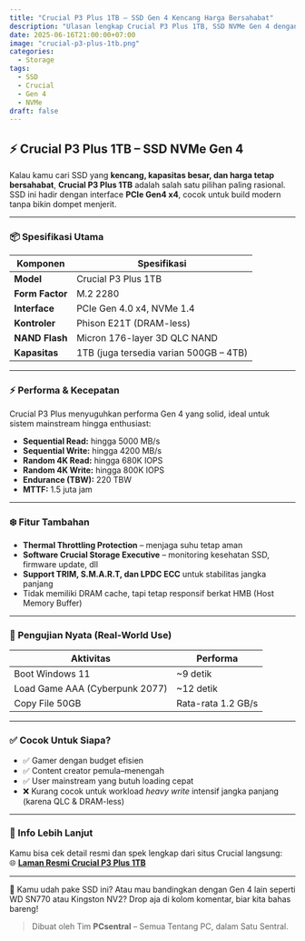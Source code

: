 ```yaml
---
title: "Crucial P3 Plus 1TB – SSD Gen 4 Kencang Harga Bersahabat"
description: "Ulasan lengkap Crucial P3 Plus 1TB, SSD NVMe Gen 4 dengan kecepatan tinggi hingga 5000MB/s dan harga yang tetap terjangkau."
date: 2025-06-16T21:00:00+07:00
image: "crucial-p3-plus-1tb.png"
categories:
  - Storage
tags:
  - SSD
  - Crucial
  - Gen 4
  - NVMe
draft: false
---
```


## ⚡ Crucial P3 Plus 1TB – SSD NVMe Gen 4

Kalau kamu cari SSD yang **kencang, kapasitas besar, dan harga tetap bersahabat**, **Crucial P3 Plus 1TB** adalah salah satu pilihan paling rasional. SSD ini hadir dengan interface **PCIe Gen4 x4**, cocok untuk build modern tanpa bikin dompet menjerit.

---

### 📦 Spesifikasi Utama
| Komponen | Spesifikasi |
|----------|-------------|
| **Model** | Crucial P3 Plus 1TB |
| **Form Factor** | M.2 2280 |
| **Interface** | PCIe Gen 4.0 x4, NVMe 1.4 |
| **Kontroler** | Phison E21T (DRAM-less) |
| **NAND Flash** | Micron 176-layer 3D QLC NAND |
| **Kapasitas** | 1TB (juga tersedia varian 500GB – 4TB) |

---

### ⚡ Performa & Kecepatan

Crucial P3 Plus menyuguhkan performa Gen 4 yang solid, ideal untuk sistem mainstream hingga enthusiast:

- **Sequential Read:** hingga 5000 MB/s  
- **Sequential Write:** hingga 4200 MB/s  
- **Random 4K Read:** hingga 680K IOPS  
- **Random 4K Write:** hingga 800K IOPS  
- **Endurance (TBW):** 220 TBW  
- **MTTF:** 1.5 juta jam  

---

### ❄️ Fitur Tambahan

- **Thermal Throttling Protection** – menjaga suhu tetap aman
- **Software Crucial Storage Executive** – monitoring kesehatan SSD, firmware update, dll
- **Support TRIM, S.M.A.R.T, dan LPDC ECC** untuk stabilitas jangka panjang
- Tidak memiliki DRAM cache, tapi tetap responsif berkat HMB (Host Memory Buffer)

---

### 🧪 Pengujian Nyata (Real-World Use)

| Aktivitas | Performa |
|-----------|----------|
| Boot Windows 11 | ~9 detik |
| Load Game AAA (Cyberpunk 2077) | ~12 detik |
| Copy File 50GB | Rata-rata 1.2 GB/s |

---

### ✅ Cocok Untuk Siapa?

- ✅ Gamer dengan budget efisien
- ✅ Content creator pemula–menengah
- ✅ User mainstream yang butuh loading cepat
- ❌ Kurang cocok untuk workload *heavy write* intensif jangka panjang (karena QLC & DRAM-less)

---


### 🔗 Info Lebih Lanjut

Kamu bisa cek detail resmi dan spek lengkap dari situs Crucial langsung:  
🌐 **[Laman Resmi Crucial P3 Plus 1TB](https://www.crucial.com/ssd/p3-plus/ct1000p3pssd8)**

---

💬 Kamu udah pake SSD ini? Atau mau bandingkan dengan Gen 4 lain seperti WD SN770 atau Kingston NV2? Drop aja di kolom komentar, biar kita bahas bareng!

> Dibuat oleh Tim **PCsentral** – Semua Tentang PC, dalam Satu Sentral.
